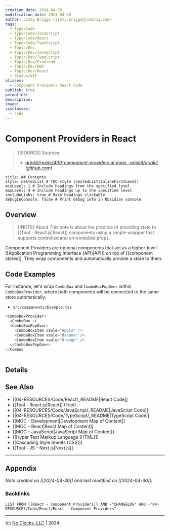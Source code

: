 ```yaml
---
creation_date: 2024-04-30
modification_date: 2024-04-30
author: Jimmy Briggs <jimmy.briggs@jimbrig.com>
tags:
  - Type/Code
  - Type/Code/JavaScript
  - Type/Code/React
  - Type/Code/TypeScript
  - Topic/Dev
  - Topic/Dev/JavaScript
  - Topic/Dev/TypeScript
  - Topic/Dev/Frontend
  - Topic/Dev/Web
  - Topic/Dev/React
  - Status/WIP
aliases:
  - Component Providers React Code
publish: true
permalink:
description:
image:
cssclasses:
  - code
---
```


# Component Providers in React

> [!SOURCE] Sources:
> - *[ariakit/guide/400-component-providers at main · ariakit/ariakit (github.com)](https://github.com/ariakit/ariakit/tree/main/guide/400-component-providers)*

```table-of-contents
title: ## Contents 
style: nestedList # TOC style (nestedList|inlineFirstLevel)
minLevel: 1 # Include headings from the specified level
maxLevel: 4 # Include headings up to the specified level
includeLinks: true # Make headings clickable
debugInConsole: false # Print debug info in Obsidian console
```

## Overview

> [!NOTE] About
> This note is about the practice of providing state to [[Tool - React.js|React]] components using a simple wrapper that supports controlled and un-contolled props.

Component Providers are optional components that act as a higher-level [[Application Programming Interface (API)|API]] on top of [[component stores]]. They wrap components and automatically provide a store to them.

## Code Examples

For instance, let's wrap `ComboBox` and `ComboBoxPopOver` within `ComboBoxProvider`, where both components will be connected to the same store automatically: 

- `src/components/Example.tsx`

```typescript
<ComboBoxProvider>
  <ComboBox />
  <ComboBoxPopOver>
    <ComboBoxItem vaule="Apple" />
    <ComboBoxItem vaule="Banana" />
    <ComboBoxItem vaule="Orange" />
  </ComboBoxPopOver>
</Combox
    

```

## Details



## See Also

- [[04-RESOURCES/Code/React/_README|React Code]]
- [[Tool - React.js|React]] (Tool)
- [[04-RESOURCES/Code/JavaScript/_README|JavaScript Code]]
- [[04-RESOURCES/Code/TypeScript/_README|TypeScript Code]]
- [[MOC - Development|Development Map of Content]]
- [[MOC - React|React Map of Content]]
- [[MOC - JavaScript|JavaScript Map of Content]]
- [[Hyper Text Markup Language (HTML)]]
- [[Cascading Style Sheets (CSS)]]
- [[Tool - JS - Next.js|Next.js]]


***

## Appendix

*Note created on [[2024-04-30]] and last modified on [[2024-04-30]].*

### Backlinks

```dataview
LIST FROM [[React - Component Providers]] AND -"CHANGELOG" AND -"04-RESOURCES/Code/React/React - Component Providers"
```

***

(c) [No Clocks, LLC](https://github.com/noclocks) | 2024
